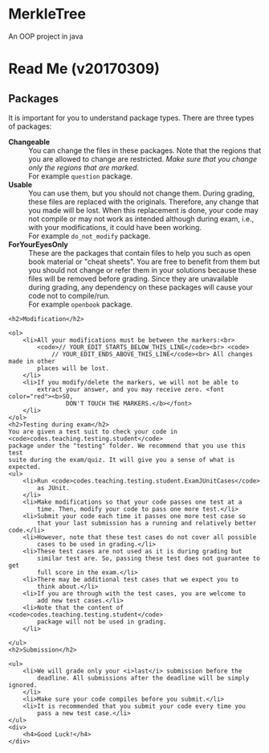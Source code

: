# MerkleTree
An OOP project in java
<html>
<head>
<link href="css/question.css" type="text/css" rel="stylesheet" />
<title>ReadMe (Teaching.Codes)</title>
</head>
<body>
	<h1>Read Me (v20170309)</h1>
	<h2>Packages</h2>
	<p>It is important for you to understand package types. There are
		three types of packages:</p>
	<dl>
		<dt>
			<b>Changeable</b>
		</dt>
		<dd>
			You can change the files in these packages. Note that the regions
			that you are allowed to change are restricted. <i>Make sure that
				you change only the regions that are marked.</i> <br>For example
			<code>question</code>
			package.
		</dd>
		<dt>
			<b>Usable</b>
		</dt>
		<dd>
			You can use them, but you should not change them. During grading,
			these files are replaced with the originals. Therefore, any change
			that you made will be lost. When this replacement is done, your code
			may not compile or may not work as intended although during exam,
			i.e., with your modifications, it could have been working. <br>For
			example
			<code>do_not_modify</code>
			package.
		</dd>
		<dt>
			<b>ForYourEyesOnly</b>
		</dt>
		<dd>
			These are the packages that contain files to help you such as open
			book material or "cheat sheets". You are free to benefit from them
			but you should not change or refer them in your solutions because
			these files will be removed before grading. Since they are
			unavailable during grading, any dependency on these packages will
			cause your code not to compile/run. <br>For example
			<code>openbook</code>
			package.
		</dd>
	</dl>

	<h2>Modification</h2>

	<ol>
		<li>All your modifications must be between the markers:<br>
			<code>// YOUR_EDIT_STARTS_BELOW_THIS_LINE</code><br> <code>
				// YOUR_EDIT_ENDS_ABOVE_THIS_LINE</code><br> All changes made in other
			places will be lost.
		</li>
		<li>If you modify/delete the markers, we will not be able to
			extract your answer, and you may receive zero. <font color="red"><b>SO,
					DON'T TOUCH THE MARKERS.</b></font>
		</li>
	</ol>
	<h2>Testing during exam</h2>
	You are given a test suit to check your code in
	<code>codes.teaching.testing.student</code>
	package under the "testing" folder. We recommend that you use this test
	suite during the exam/quiz. It will give you a sense of what is
	expected.
	<ul>
		<li>Run <code>codes.teaching.testing.student.ExamJUnitCases</code>
			as JUnit.
		</li>
		<li>Make modifications so that your code passes one test at a
			time. Then, modify your code to pass one more test.</li>
		<li>Submit your code each time it passes one more test case so
			that your last submission has a running and relatively better code.</li>
		<li>However, note that these test cases do not cover all possible
			cases to be used in grading.</li>
		<li>These test cases are not used as it is during grading but
			similar test are. So, passing these test does not guarantee to get
			full score in the exam.</li>
		<li>There may be additional test cases that we expect you to
			think about.</li>
		<li>If you are through with the test cases, you are welcome to
			add new test cases.</li>
		<li>Note that the content of <code>codes.teaching.testing.student</code>
			package will not be used in grading.
		</li>

	</ul>
	<h2>Submission</h2>

	<ul>
		<li>We will grade only your <i>last</i> submission before the
			deadline. All submissions after the deadline will be simply ignored.
		</li>
		<li>Make sure your code compiles before you submit.</li>
		<li>It is recommended that you submit your code every time you
			pass a new test case.</li>
	</ul>
	<div>
		<h4>Good Luck!</h4>
	</div>
</body>
</html>


